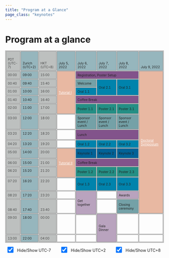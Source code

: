 ```yaml
---
title: "Program at a Glance"
page_class: "keynotes"
---
```


# Program at a glance

<style>
#program, #program th, #program td {
    border: 1px solid gray;
    font-size: 85%;
    border-collapse: separate;
    border-spacing: 1px;
    color: #222222;
}
@media (min-width: 1200px) {	
    #program {
        margin-left: -50px;
        margin-right: -50px;
    }
}
#program th, #program td {
  padding: 5px;
  text-align: left;
}
#hide-show-timezones {
    font-size: 90%;
    margin-top: 1em;
    padding: 0 6px;
    display: flex;
    flex: 0 0 auto;
    flex-direction: row;
    flex-wrap: wrap;
    white-space: nowrap;
    justify-content: space-between;
}
#hide-show-timezones input.largerCheckbox {
    transform : scale(1.5);
}
#hide-show-timezones label {
    padding: 0 4px 0 8px;
}
#program div, #program a {
    color: white;
}
#program a:hover {
    text-decoration: underline;
}
#r00{
      background-color: #96B6BD;
 /*   appearance: none;*/
    box-shadow: 0 0 0px 8px gold;

  clip-path: polygon(-20% 0%, 100% 0%, 100% 100%, -20% 100%); /*left*/

}
#r00t{
      background-color: #96B6BD;
        box-shadow: 0 0 0px 8px gold;
        clip-path: polygon(-20% -20%, 100% -20%, 100% 100%, -20% 100%); /*top-left*/
    }


#t01b {
  background-color: #BDC0BF;
    box-shadow: 0 0 0px 8px gold;
  clip-path: polygon(0% 0%, 100% 0%, 100% 120%, 0% 120%); /*bottom*/
  font-weight: 350
}

#t01t {
  background-color: #BDC0BF;
    box-shadow: 0 0 0px 8px gold;
      clip-path: polygon(0% -20%, 100% -20%, 100% 100%, 0% 100%); /*top*/
  font-weight: 350
}
#r00b{
      background-color: #96B6BD;
        box-shadow: 0 0 0px 8px gold;
  clip-path: polygon(-20% 0%, 100% 0%, 100% 120%, -20% 120%); /*bottom--*/
    }

#r01 {
    box-shadow: 0 0 0px 8px gold;
      clip-path: polygon(0% 0%, 120% 0%, 120% 100%, 0% 100%); /*right*/
      border: 1px;
  background-color: #BDC0BF;
  font-weight: 350

}

#r05 {
    box-shadow: 0 0 0px 8px gold;
      clip-path: polygon(0% 0%, 120% 0%, 120% 100%, 0% 100%); /*right*/
      border: 1px;
  background-color: #C4DFB3;
}

#r06 {
    box-shadow: 0 0 0px 8px gold;
      clip-path: polygon(0% 0%, 120% 0%, 120% 100%, 0% 100%); /*right*/
      border: 1px;
  background-color: #F9D368;
}

#r02 {
    box-shadow: 0 0 0px 8px gold;
      clip-path: polygon(0% 0%, 120% 0%, 120% 100%, 0% 100%); /*right*/
      border: 1px;
  background-color: #D9A9BC;
}
#r03 {
    box-shadow: 0 0 0px 8px gold;
      clip-path: polygon(0% 0%, 120% 0%, 120% 100%, 0% 100%); /*right*/
      border: 1px;
  background-color: #CDDFF0;
}
#t00 {
  background-color: #96B6BD;
}
#t01 {
  background-color: #BDC0BF;
  font-weight: 350
}

#cshort_v {
  background-color: #B9A3BE;
}
#clong_v {
  background-color: #B8CEDB;
}

#cmentor {
  background-color: #E8B8A2;
}
#cspecial {
  background-color: #74A1A7;
}
    #cspecial_t{   background-color: #74A1A7; box-shadow: 0 0 0px 8px gold;
      clip-path: polygon(0% -20%, 100% -20%, 100% 100%, 0% 100%); /*top*/
      border: 1px;}
     #cspecial_tr{   background-color: #74A1A7; box-shadow: 0 0 0px 8px gold;
      clip-path: polygon(0% -20%, 120% -20%, 120% 100%, 0% 100%); /*top-right*/
      border: 1px;}
    #cspecial_br{   background-color: #74A1A7; box-shadow: 0 0 0px 8px gold;
      clip-path: polygon(0% 0%, 120% 0%, 120% 120%, 0% 120%); /*bottom-right*/
      border: 1px;}

    #cspecial_b{   background-color: #74A1A7; box-shadow: 0 0 0px 8px gold;
  clip-path: polygon(0% 0%, 100% 0%, 100% 120%, 0% 120%); /*bottom*/
      border: 1px;}

    #title_legend{font-weight:300; font-size: 100%; text-align:left; color:white; padding-left: 6px; padding-right: 6px; white-space: nowrap; }
    #text_legend{font-weight:150; font-size: 80%; text-align:left; padding-left: 6px; }
    #cbreak_r{   background-color: #AEAEAE; box-shadow: 0 0 0px 8px gold;
      clip-path: polygon(0% 0%, 120% 0%, 120% 100%, 0% 100%); /*right*/
      border: 1px;}

    #cbreak{   background-color: #AEAEAE; }
    #cbreak div, #cbreak_r div { color: #222222; }

    #clong_tr{   background-color: #0083AC; box-shadow: 0 0 0px 8px gold;
      clip-path: polygon(0% -20%, 120% -20%, 120% 100%, 0% 100%); /*top-right*/
      border: 1px;}

    #clong_t{   background-color: #0083AC; box-shadow: 0 0 0px 8px gold;
      clip-path: polygon(0% -20%, 100% -20%, 100% 100%, 0% 100%); /*top*/
      border: 1px;}

    #clong_r{   background-color: #0083AC; box-shadow: 0 0 0px 8px gold;
      clip-path: polygon(0% 0%, 120% 0%, 120% 100%, 0% 100%); /*right*/
      border: 1px;}

    #clong{   background-color: #0083AC;}

    #ckeynote_r{   background-color: #016297; box-shadow: 0 0 0px 8px gold;
      clip-path: polygon(0% 0%, 120% 0%, 120% 100%, 0% 100%); /*right*/
      border: 1px;}

    #ckeynote{   background-color: #016297;}

    #cshort_r{   background-color: #82538B; box-shadow: 0 0 0px 8px gold;
      clip-path: polygon(0% 0%, 120% 0%, 120% 100%, 0% 100%); /*right*/
      border: 1px;}

    #cshort{   background-color: #82538B;}

    #cposter_r{   background-color: #248F85; box-shadow: 0 0 0px 8px gold;
      clip-path: polygon(0% 0%, 120% 0%, 120% 100%, 0% 100%); /*right*/
      border: 1px;}

    #cposter_br{   background-color: #248F85; box-shadow: 0 0 0px 8px gold;
      clip-path: polygon(0% 0%, 120% 0%, 120% 120%, 0% 120%); /*bottom-right*/
      border: 1px;}

    #cposter_b{   background-color: #248F85; box-shadow: 0 0 0px 8px gold;
  clip-path: polygon(0% 0%, 100% 0%, 100% 120%, 0% 120%); /*bottom*/
      border: 1px;}

    #cposter{   background-color: #248F85;}

td { 
  border: solid;
  border-width: 1px 0;
}
td:first-child {
  border-top: none;
}
td:last-child {
  border-bottom: none;
}
</style>
<script>
jQuery(document).ready(function($) {
    $('input[type= checkbox ]').click(function() {
        let index = $(this).attr('name').substr(3);
        index--;
        $('table tr').each(function() {
            $('td:eq(' + index + ')',this).toggle();
        });
        $('th.' + $(this).attr('name')).toggle();
    });
});
</script>


<table id="program" cellspacing="0" border="0">
	<colgroup width="66"></colgroup>
	<colgroup width="65"></colgroup>
	<colgroup width="81"></colgroup>
	<colgroup span="5" width="138"></colgroup>
	<tr>
		<td id='t01' class='col1' height="62" align="left" valign=bottom >PDT (UTC-7)</td>
		<td id='t00' class='col2' align="left" valign=bottom >Zurich (UTC+2)</td>
		<td id='t01' align="left" valign=bottom > HKT (UTC+8)<br></td>
		<td id='t00' align="center" valign=bottom >July 5, 2022</td>
		<td id='t00' align="center" valign=bottom >July 6, 2022</td>
		<td id='t00' align="center" valign=bottom >July 7, 2022</td>
		<td id='t00' align="center" valign=bottom >July 8, 2022</td>
		<td id='t00' align="center" valign=bottom >July 9, 2022</td>
	</tr>
	<tr>
		<td id='t01' class='col1' rowspan=2 height="25" align="right" valign=top  >00:00</td>
		<td id='t00' class='col2' rowspan=2 align="right" valign=top  >09:00</td>
		<td id='t01' rowspan=2 align="right" valign=top  >15:00</td>
		<td id='cmentor' rowspan=9 align="center" valign=middle  ><a href='tutorials.html'>Tutorial I</a></td>
		<td id='cshort' colspan=3 rowspan=2 align="center" valign=middle >Registration, Poster Setup</td>
		<td id='cmentor' rowspan=27 align="center" valign=middle  ><a href='doctoral-symposium.html'>Doctoral Symposium</a></td>
	</tr>
	<tr>
		</tr>
	<tr>
		<td id='t01' class='col1' height="25" align="right" valign=bottom  >00:40</td>
		<td id='t00' class='col2' align="right" valign=bottom  >09:40</td>
		<td id='t01' align="right" valign=bottom  >15:40</td>
		<td id='cspecial' align="center" valign=middle  >Welcome</td>
		<td id='clong' rowspan=3 align="center" valign=middle  >Oral 2.1</td>
		<td id='clong' rowspan=3 align="center" valign=middle  >Oral 3.1</td>
		</tr>
	<tr>
		<td id='t01' class='col1' rowspan=2 height="25" align="right" valign=top  >01:00</td>
		<td id='t00' class='col2' rowspan=2 align="right" valign=top  >10:00</td>
		<td id='t01' rowspan=2 align="right" valign=top  >16:00</td>
		<td id='clong' rowspan=2 align="center" valign=middle  >Oral 1.1</td>
		</tr>
	<tr>
		</tr>
	<tr>
		<td id='t01' class='col1' height="25" align="right" valign=bottom >01:40</td>
		<td id='t00' class='col2' align="right" valign=bottom >10:40</td>
		<td id='t01' align="right" valign=bottom  >16:40</td>
		<td id='cshort' colspan=3 align="center" valign=bottom  >Coffee Break</td>
		</tr>
	<tr>
		<td id='t01' class='col1' rowspan=3 height="32" align="right" valign=top  >02:00</td>
		<td id='t00' class='col2' rowspan=3 align="right" valign=top  >11:00</td>
		<td id='t01' rowspan=3 align="right" valign=top >17:00</td>
		<td id='cposter' rowspan=3 align="center" valign=middle  >Poster 1.1</td>
		<td id='cposter' rowspan=3 align="center" valign=middle  >Poster 2.1</td>
		<td id='cposter' rowspan=3 align="center" valign=middle  >Poster 3.1</td>
		</tr>
	<tr>
		</tr>
	<tr>
		</tr>
	<tr>
		<td id='t01' class='col1' height="45" align="right" valign=top >03:00</td>
		<td id='t00' class='col2' align="right" valign=top  >12:00</td>
		<td id='t01' align="right" valign=top >18:00</td>
		<td align="left" valign=bottom><br></td>
		<td id='cspecial' align="center" valign=middle  >Sponsor event / Lunch</td>
		<td id='cspecial' align="center" valign=middle  >Sponsor event / Lunch</td>
		<td id='cspecial' align="center" valign=middle  >Sponsor event / Lunch</td>
		</tr>
	<tr>
		<td id='t01' class='col1' rowspan=3 height="32" align="right" valign=top  >03:20</td>
		<td id='t00' class='col2' rowspan=3 align="right" valign=top >12:20</td>
		<td id='t01' rowspan=3 align="right" valign=top >18:20</td>
		<td rowspan=3 align="left" valign=bottom><br></td>
		<td id='cshort' colspan=3 rowspan=3 align="center" valign=middle >Lunch</td>
		</tr>
	<tr>
		</tr>
	<tr>
		</tr>
	<tr>
		<td id='t01' class='col1' rowspan=2 height="25" align="right" valign=top  >04:20</td>
		<td id='t00' class='col2' rowspan=2 align="right" valign=top  >13:20</td>
		<td id='t01' rowspan=2 align="right" valign=top  >19:20</td>
		<td rowspan=2 align="left" valign=bottom><br></td>
		<td id='clong' rowspan=2 align="center" valign=middle  >Oral 1.2</td>
		<td id='clong' rowspan=2 align="center" valign=middle  >Oral 2.2</td>
		<td id='clong' rowspan=2 align="center" valign=middle  >Oral 3.2</td>
		</tr>
	<tr>
		</tr>
	<tr>
		<td id='t01' class='col1' rowspan=3 height="32" align="right" valign=top >05:00</td>
		<td id='t00' class='col2' rowspan=3 align="right" valign=top >14:00</td>
		<td id='t01' rowspan=3 align="right" valign=top >20:00</td>
		<td id='cmentor' rowspan=9 align="center" valign=middle  ><a href='tutorials.html'>Tutorial II</a></td>
		<td id='ckeynote' rowspan=3 align="center" valign=middle  >Keynote 1</td>
		<td id='ckeynote' rowspan=3 align="center" valign=middle  >Keynote 2</td>
		<td id='ckeynote' rowspan=3 align="center" valign=middle  >Keynote 3</td>
		</tr>
	<tr>
		</tr>
	<tr>
		</tr>
	<tr>
		<td id='t01' class='col1' height="25" align="right" valign=bottom >06:00</td>
		<td id='t00' class='col2' align="right" valign=bottom >15:00</td>
		<td id='t01' align="right" valign=bottom  >21:00</td>
		<td id='cshort' colspan=3 align="center" valign=middle  >Coffee Break</td>
		</tr>
	<tr>
		<td id='t01' class='col1' rowspan=3 height="32" align="right" valign=top >06:20</td>
		<td id='t00' class='col2' rowspan=3 align="right" valign=top  >15:20</td>
		<td id='t01' rowspan=3 align="right" valign=top >21:20</td>
		<td id='cposter' rowspan=3 align="center" valign=middle  >Poster 1.2</td>
		<td id='cposter' rowspan=3 align="center" valign=middle  >Poster 2.2</td>
		<td id='cposter' rowspan=3 align="center" valign=middle  >Poster 2.3</td>
		</tr>
	<tr>
		</tr>
	<tr>
		</tr>
	<tr>
		<td id='t01' class='col1' rowspan=3 height="43" align="right" valign=top >07:20</td>
		<td id='t00' class='col2' rowspan=3 align="right" valign=top >16:20</td>
		<td id='t01' rowspan=3 align="right" valign=top >22:20</td>
		<td id='clong' rowspan=3 align="center" valign=middle  >Oral 1.3</td>
		<td id='clong' rowspan=3 align="center" valign=middle  >Oral 2.3</td>
		<td id='clong' rowspan=3 align="center" valign=middle  >Oral 3.3</td>
		</tr>
	<tr>
		</tr>
	<tr>
		<td align="left" valign=bottom><br></td>
		</tr>
	<tr>
		<td id='t01' class='col1' height="25" align="right" valign=bottom  >08:20</td>
		<td id='t00' class='col2' align="right" valign=bottom >17:20</td>
		<td id='t01' align="right" valign=bottom  >23:20</td>
		<td align="left" valign=bottom><br></td>
		<td id='cshort_v' rowspan=5 align="center" valign=middle  >Get together</td>
		<td align="left" valign=middle><br></td>
		<td id='cshort_v' align="center" valign=middle  >Awards</td>
	<tr>
		<td id='t01' class='col1' height="45" align="right" valign=bottom  >08:40</td>
		<td id='t00' class='col2' align="right" valign=bottom >17:40</td>
		<td id='t01' align="right" valign=bottom  >23:40</td>
		<td align="left" valign=bottom><br></td>
		<td align="left" valign=middle><br></td>
		<td id='cspecial' align="center" valign=middle  >Closing ceremony</td>
		</tr>
	<tr>
		<td id='t01' class='col1' rowspan=6 height="65" align="right" valign=top  >09:00</td>
		<td id='t00' lass='col2' rowspan=6 align="right" valign=top  >18:00</td>
		<td id='t01' rowspan=6 align="right" valign=top  >00:00</td>
		<td rowspan=6 align="left" valign=bottom><br></td>
		<td id='cshort_v' rowspan=7 align="center" valign=middle  >Gala Dinner</td>
		<td rowspan=6 align="left" valign=middle><br></td>
		<td rowspan=6 align="left" valign=bottom><br></td>
	</tr>
	<tr>
		</tr>
	<tr>
		</tr>
	<tr>
		<td rowspan=3 align="left" valign=bottom><br></td>
		</tr>
	<tr>
		</tr>
	<tr>
		</tr>
	<tr>
		<td id='t01' class='col1' height="21" align="right" valign=bottom >13:00</td>
		<td id='t00' class='col2' align="right" valign=bottom >22:00</td>
		<td id='t01' align="right" valign=bottom  >04:00</td>
		<td align="left" valign=bottom><br></td>
		<td align="left" valign=bottom><br></td>
		<td align="left" valign=bottom><br></td>
		<td align="left" valign=bottom><br></td>
	</tr>
</table>
<form id="hide-show-timezones">
    <div>
        <input class="largerCheckbox" type="checkbox" id="hs-col1" name="col1" checked="checked">
        <label for="hs-col1">Hide/Show UTC-7</label>
	    </div>
    <div>
        <input class="largerCheckbox" type="checkbox" id="hs-col2" name="col2" checked="checked">
        <label for="hs-col2">Hide/Show UTC+2</label>
    </div>
    <div>
        <input class="largerCheckbox" type="checkbox" id="hs-col3" name="col3" checked="checked">
        <label for="hs-col3">Hide/Show UTC+8</label>
    </div>
</form>
</body>

</html>
